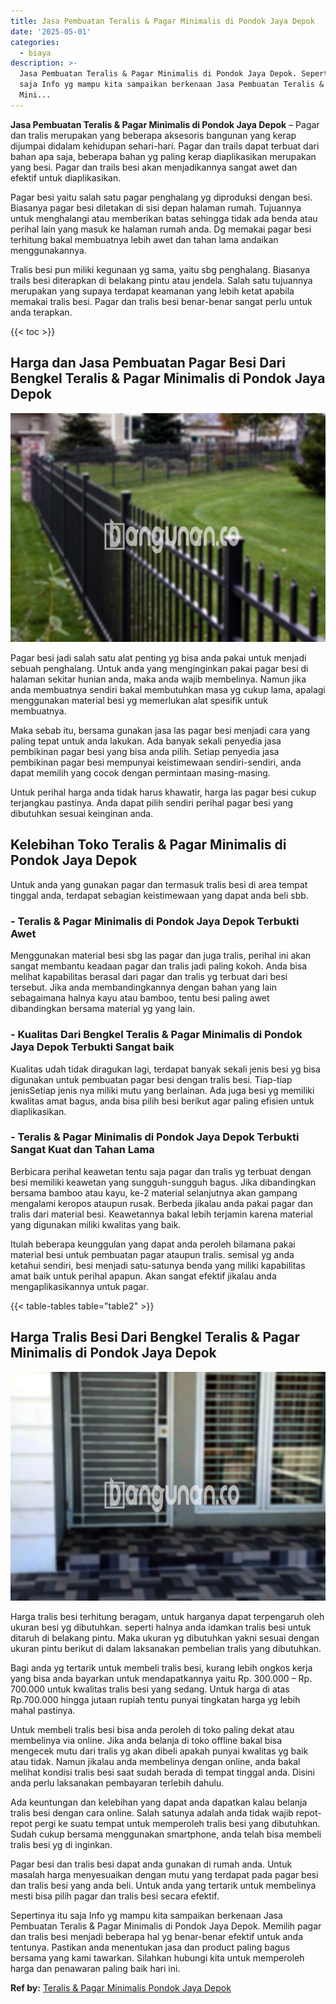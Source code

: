 ```yaml
---
title: Jasa Pembuatan Teralis & Pagar Minimalis di Pondok Jaya Depok
date: '2025-05-01'
categories:
  - biaya
description: >-
  Jasa Pembuatan Teralis & Pagar Minimalis di Pondok Jaya Depok. Sepertinya itu
  saja Info yg mampu kita sampaikan berkenaan Jasa Pembuatan Teralis & Pagar
  Mini...
---
```


**Jasa Pembuatan Teralis & Pagar Minimalis di Pondok Jaya Depok** – Pagar dan tralis merupakan yang beberapa aksesoris bangunan yang kerap dijumpai didalam kehidupan sehari-hari. Pagar dan trails dapat terbuat dari bahan apa saja, beberapa bahan yg paling kerap diaplikasikan merupakan yang besi. Pagar dan trails besi akan menjadikannya sangat awet dan efektif untuk diaplikasikan.

Pagar besi yaitu salah satu pagar penghalang yg diproduksi dengan besi. Biasanya pagar besi diletakan di sisi depan halaman rumah. Tujuannya untuk menghalangi atau memberikan batas sehingga tidak ada benda atau perihal lain yang masuk ke halaman rumah anda. Dg memakai pagar besi terhitung bakal membuatnya lebih awet dan tahan lama andaikan menggunakannya.

Tralis besi pun miliki kegunaan yg sama, yaitu sbg penghalang. Biasanya trails besi diterapkan di belakang pintu atau jendela. Salah satu tujuannya merupakan yang supaya terdapat keamanan yang lebih ketat apabila memakai tralis besi. Pagar dan tralis besi benar-benar sangat perlu untuk anda terapkan.

{{< toc >}}

## Harga dan Jasa Pembuatan Pagar Besi Dari Bengkel Teralis & Pagar Minimalis di Pondok Jaya Depok

![Jasa Pembuatan Teralis & Pagar Minimalis di Pondok Jaya Depok](/images/pagar-minimalis-murah-12.png)

Pagar besi jadi salah satu alat penting yg bisa anda pakai untuk menjadi sebuah penghalang. Untuk anda yang menginginkan pakai pagar besi di halaman sekitar hunian anda, maka anda wajib membelinya. Namun jika anda membuatnya sendiri bakal membutuhkan masa yg cukup lama, apalagi menggunakan material besi yg memerlukan alat spesifik untuk membuatnya.

Maka sebab itu, bersama gunakan jasa las pagar besi menjadi cara yang paling tepat untuk anda lakukan. Ada banyak sekali penyedia jasa pembikinan pagar besi yang bisa anda pilih. Setiap penyedia jasa pembikinan pagar besi mempunyai keistimewaan sendiri-sendiri, anda dapat memilih yang cocok dengan permintaan masing-masing.

Untuk perihal harga anda tidak harus khawatir, harga las pagar besi cukup terjangkau pastinya. Anda dapat pilih sendiri perihal pagar besi yang dibutuhkan sesuai keinginan anda.

## Kelebihan Toko Teralis & Pagar Minimalis di Pondok Jaya Depok

Untuk anda yang gunakan pagar dan termasuk tralis besi di area tempat tinggal anda, terdapat sebagian keistimewaan yang dapat anda beli sbb.

### \- Teralis & Pagar Minimalis di Pondok Jaya Depok Terbukti Awet

Menggunakan material besi sbg las pagar dan juga tralis, perihal ini akan sangat membantu keadaan pagar dan tralis jadi paling kokoh. Anda bisa melihat kapabilitas berasal dari pagar dan tralis yg terbuat dari besi tersebut. Jika anda membandingkannya dengan bahan yang lain sebagaimana halnya kayu atau bamboo, tentu besi paling awet dibandingkan bersama material yg yang lain.

### \- Kualitas Dari Bengkel Teralis & Pagar Minimalis di Pondok Jaya Depok Terbukti Sangat baik

Kualitas udah tidak diragukan lagi, terdapat banyak sekali jenis besi yg bisa digunakan untuk pembuatan pagar besi dengan tralis besi. Tiap-tiap jenisSetiap jenis nya miliki mutu yang berlainan. Ada juga besi yg memiliki kwalitas amat bagus, anda bisa pilih besi berikut agar paling efisien untuk diaplikasikan.

### \- Teralis & Pagar Minimalis di Pondok Jaya Depok Terbukti Sangat Kuat dan Tahan Lama

Berbicara perihal keawetan tentu saja pagar dan tralis yg terbuat dengan besi memiliki keawetan yang sungguh-sungguh bagus. Jika dibandingkan bersama bamboo atau kayu, ke-2 material selanjutnya akan gampang mengalami keropos ataupun rusak. Berbeda jikalau anda pakai pagar dan tralis dari material besi. Keawetannya bakal lebih terjamin karena material yang digunakan miliki kwalitas yang baik.

Itulah beberapa keunggulan yang dapat anda peroleh bilamana pakai material besi untuk pembuatan pagar ataupun tralis. semisal yg anda ketahui sendiri, besi menjadi satu-satunya benda yang miliki kapabilitas amat baik untuk perihal apapun. Akan sangat efektif jikalau anda mengaplikasikannya untuk pagar.

{{< table-tables table="table2" >}}

## Harga Tralis Besi Dari Bengkel Teralis & Pagar Minimalis di Pondok Jaya Depok

![Jasa Pembuatan Teralis & Pagar Minimalis di Pondok Jaya Depok](/images/teralis-minimalis-murah-09.png)

Harga tralis besi terhitung beragam, untuk harganya dapat terpengaruh oleh ukuran besi yg dibutuhkan. seperti halnya anda idamkan tralis besi untuk ditaruh di belakang pintu. Maka ukuran yg dibutuhkan yakni sesuai dengan ukuran pintu berikut di dalam laksanakan pembelian tralis yang dibutuhkan.

Bagi anda yg tertarik untuk membeli tralis besi, kurang lebih ongkos kerja yang bisa anda bayarkan untuk mendapatkannya yaitu Rp. 300.000 – Rp. 700.000 untuk kwalitas tralis besi yang sedang. Untuk harga di atas Rp.700.000 hingga jutaan rupiah tentu punyai tingkatan harga yg lebih mahal pastinya.

Untuk membeli tralis besi bisa anda peroleh di toko paling dekat atau membelinya via online. Jika anda belanja di toko offline bakal bisa mengecek mutu dari tralis yg akan dibeli apakah punyai kwalitas yg baik atau tidak. Namun jikalau anda membelinya dengan online, anda bakal melihat kondisi tralis besi saat sudah berada di tempat tinggal anda. Disini anda perlu laksanakan pembayaran terlebih dahulu.

Ada keuntungan dan kelebihan yang dapat anda dapatkan kalau belanja tralis besi dengan cara online. Salah satunya adalah anda tidak wajib repot-repot pergi ke suatu tempat untuk memperoleh tralis besi yang dibutuhkan. Sudah cukup bersama menggunakan smartphone, anda telah bisa membeli tralis besi yg di inginkan.

Pagar besi dan tralis besi dapat anda gunakan di rumah anda. Untuk masalah harga menyesuaikan dengan mutu yang terdapat pada pagar besi dan tralis besi yang anda beli. Untuk anda yang tertarik untuk membelinya mesti bisa pilih pagar dan tralis besi secara efektif.

Sepertinya itu saja Info yg mampu kita sampaikan berkenaan Jasa Pembuatan Teralis & Pagar Minimalis di Pondok Jaya Depok. Memilih pagar dan tralis besi menjadi beberapa hal yg benar-benar efektif untuk anda tentunya. Pastikan anda menentukan jasa dan product paling bagus bersama yang kami tawarkan. Silahkan hubungi kita untuk memperoleh harga dan penawaran paling baik hari ini.

**Ref by:** [Teralis & Pagar Minimalis Pondok Jaya Depok](https://id.wikipedia.org/wiki/Teralis)
